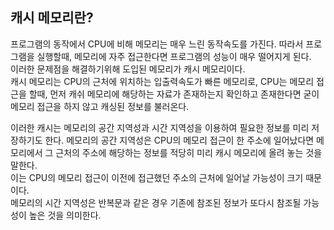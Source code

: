 ## 캐시 메모리란?
프로그램의 동작에서 CPU에 비해 메모리는 매우 느린 동작속도를 가진다. 따라서 프로그램을 실행할때, 메모리에 자주 접근한다면 프로그램의 성능이 매우 떨어지게 된다.   
이러한 문제점을 해결하기위해 도입된 메모리가 캐시 메모리이다.   
캐시 메모리는 CPU의 근처에 위치하는 입출력속도가 빠른 메모리로, CPU는 메모리 접근을 할때, 먼저 캐쉬 메모리에 해당하는 자료가 존재하는지 확인하고 존재한다면 굳이 메모리 접근을 하지 않고 캐싱된 정보를 불러온다.   

이러한 캐시는 메모리의 공간 지역성과 시간 지역성을 이용하여 필요한 정보를 미리 저장하기도 한다. 메모리의 공간 지역성은 CPU의 메모리 접근이 한 주소에 일어났다면 메모리에서 그 근처의 주소에 해당하는 정보를 적당히 미리 캐시 메모리에 올려 놓는 것을 말한다.  
이는 CPU의 메모리 접근이 이전에 접근했던 주소의 근처에 일어날 가능성이 크기 때문이다.   
메모리의 시간 지역성은 반복문과 같은 경우 기존에 참조된 정보가 또다시 참조될 가능성이 높은 것을 의미한다.   
